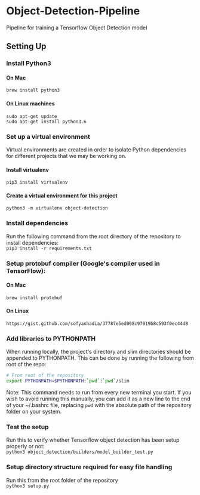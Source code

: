 # Object-Detection-Pipeline
Pipeline for training a Tensorflow Object Detection model

## Setting Up

### Install Python3

#### On Mac
`brew install python3`

#### On Linux machines
```
sudo apt-get update
sudo apt-get install python3.6
```

### Set up a virtual environment
Virtual environments are created in order to isolate Python dependencies for different projects that we may be working on.

#### Install virtualenv
`pip3 install virtualenv`

#### Create a virtual environment for this project
`python3 -m virtualenv object-detection`

### Install dependencies
Run the following command from the root directory of the repository to install dependencies:<br/>
`pip3 install -r requirements.txt`

### Setup protobuf compiler (Google's compiler used in TensorFlow):

#### On Mac
`brew install protobuf`

#### On Linux
`https://gist.github.com/sofyanhadia/37787e5ed098c97919b8c593f0ec44d8`

### Add libraries to PYTHONPATH
When running locally, the project's directory and slim directories should be appended to PYTHONPATH. This can be done by running the following from root of the repo:

``` bash
# From root of the repository
export PYTHONPATH=$PYTHONPATH:`pwd`:`pwd`/slim
```

Note: This command needs to run from every new terminal you start. If you wish to avoid running this manually, you can add it as a new line to the end of your ~/.bashrc file, replacing `pwd` with the absolute path of the repository folder on your system.

### Test the setup
Run this to verify whether Tensorflow object detection has been setup properly or not:<br/>
`python3 object_detection/builders/model_builder_test.py`


### Setup directory structure required for easy file handling
Run this from the root folder of the repository<br/>
`python3 setup.py `
